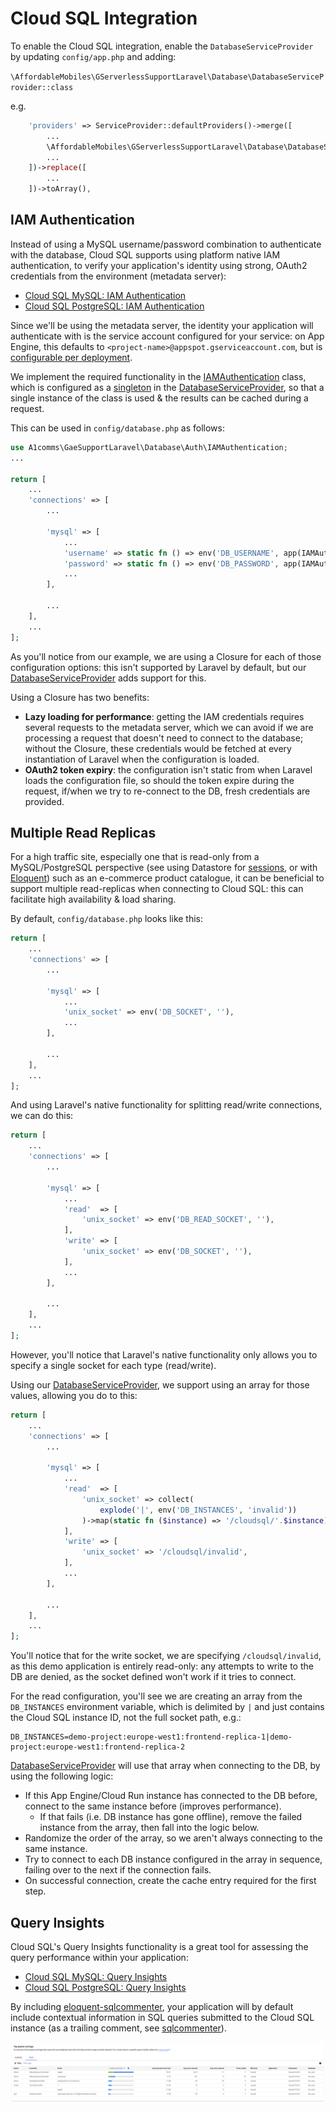# Cloud SQL Integration

To enable the Cloud SQL integration, enable the `DatabaseServiceProvider` by updating `config/app.php` and adding:

`\AffordableMobiles\GServerlessSupportLaravel\Database\DatabaseServiceProvider::class`

e.g.

```php
    'providers' => ServiceProvider::defaultProviders()->merge([
        ...
        \AffordableMobiles\GServerlessSupportLaravel\Database\DatabaseServiceProvider::class,
        ...
    ])->replace([
        ...
    ])->toArray(),
```

## IAM Authentication

Instead of using a MySQL username/password combination to authenticate with the database, Cloud SQL supports using platform native IAM authentication, to verify your application's identity using strong, OAuth2 credentials from the environment (metadata server):

* [Cloud SQL MySQL: IAM Authentication](https://cloud.google.com/sql/docs/mysql/iam-authentication)
* [Cloud SQL PostgreSQL: IAM Authentication](https://cloud.google.com/sql/docs/postgres/iam-authentication)

Since we'll be using the metadata server, the identity your application will authenticate with is the service account configured for your service: on App Engine, this defaults to `<project-name>@appspot.gserviceaccount.com`, but is [configurable per deployment](https://cloud.google.com/appengine/docs/standard/configure-service-accounts#set_a_version-specific_service_account).

We implement the required functionality in the [IAMAuthentication](../src/AffordableMobiles/GServerlessSupportLaravel/Database/Auth/IAMAuthentication.php) class, which is configured as a [singleton](https://laravel.com/docs/11.x/container#binding-a-singleton) in the [DatabaseServiceProvider](../src/AffordableMobiles/GServerlessSupportLaravel/Database/DatabaseServiceProvider.php#29), so that a single instance of the class is used & the results can be cached during a request.

This can be used in `config/database.php` as follows:

```php
use A1comms\GaeSupportLaravel\Database\Auth\IAMAuthentication;
...

return [
    ...
    'connections' => [
        ...

        'mysql' => [
            ...
            'username' => static fn () => env('DB_USERNAME', app(IAMAuthentication::class)->username()),
            'password' => static fn () => env('DB_PASSWORD', app(IAMAuthentication::class)->password()),
            ...
        ],

        ...
    ],
    ...
];
```

As you'll notice from our example, we are using a Closure for each of those configuration options: this isn't supported by Laravel by default, but our [DatabaseServiceProvider](../src/AffordableMobiles/GServerlessSupportLaravel/Database/DatabaseServiceProvider.php) adds support for this.

Using a Closure has two benefits:

* **Lazy loading for performance**: getting the IAM credentials requires several requests to the metadata server, which we can avoid if we are processing a request that doesn't need to connect to the database; without the Closure, these credentials would be fetched at every instantiation of Laravel when the configuration is loaded.
* **OAuth2 token expiry**: the configuration isn't static from when Laravel loads the configuration file, so should the token expire during the request, if/when we try to re-connect to the DB, fresh credentials are provided.

## Multiple Read Replicas

For a high traffic site, especially one that is read-only from a MySQL/PostgreSQL perspective (see using Datastore for [sessions](sessions.md), or with [Eloquent](https://github.com/affordablemobiles/eloquent-datastore)) such as an e-commerce product catalogue, it can be beneficial to support multiple read-replicas when connecting to Cloud SQL: this can facilitate high availability & load sharing.

By default, `config/database.php` looks like this:

```php
return [
    ...
    'connections' => [
        ...

        'mysql' => [
            ...
            'unix_socket' => env('DB_SOCKET', ''),
            ...
        ],

        ...
    ],
    ...
];
```

And using Laravel's native functionality for splitting read/write connections, we can do this:

```php
return [
    ...
    'connections' => [
        ...

        'mysql' => [
            ...
            'read'  => [
                'unix_socket' => env('DB_READ_SOCKET', ''),
            ],
            'write' => [
                'unix_socket' => env('DB_SOCKET', ''),
            ],
            ...
        ],

        ...
    ],
    ...
];
```

However, you'll notice that Laravel's native functionality only allows you to specify a single socket for each type (read/write).

Using our [DatabaseServiceProvider](../src/AffordableMobiles/GServerlessSupportLaravel/Database/DatabaseServiceProvider.php), we support using an array for those values, allowing you do to this:

```php
return [
    ...
    'connections' => [
        ...

        'mysql' => [
            ...
            'read'  => [
                'unix_socket' => collect(
                    explode('|', env('DB_INSTANCES', 'invalid'))
                )->map(static fn ($instance) => '/cloudsql/'.$instance)->toArray(),
            ],
            'write' => [
                'unix_socket' => '/cloudsql/invalid',
            ],
            ...
        ],

        ...
    ],
    ...
];
```

You'll notice that for the write socket, we are specifying `/cloudsql/invalid`, as this demo application is entirely read-only: any attempts to write to the DB are denied, as the socket defined won't work if it tries to connect.

For the read configuration, you'll see we are creating an array from the `DB_INSTANCES` environment variable, which is delimited by `|` and just contains the Cloud SQL instance ID, not the full socket path, e.g.:

```
DB_INSTANCES=demo-project:europe-west1:frontend-replica-1|demo-project:europe-west1:frontend-replica-2
```

[DatabaseServiceProvider](../src/AffordableMobiles/GServerlessSupportLaravel/Database/DatabaseServiceProvider.php) will use that array when connecting to the DB, by using the following logic:

* If this App Engine/Cloud Run instance has connected to the DB before, connect to the same instance before (improves performance).
    * If that fails (i.e. DB instance has gone offline), remove the failed instance from the array, then fall into the logic below.
* Randomize the order of the array, so we aren't always connecting to the same instance.
* Try to connect to each DB instance configured in the array in sequence, failing over to the next if the connection fails.
* On successful connection, create the cache entry required for the first step.

## Query Insights

Cloud SQL's Query Insights functionality is a great tool for assessing the query performance within your application:

* [Cloud SQL MySQL: Query Insights](https://cloud.google.com/sql/docs/mysql/using-query-insights)
* [Cloud SQL PostgreSQL: Query Insights](https://cloud.google.com/sql/docs/postgres/using-query-insights)

By including [eloquent-sqlcommenter](https://github.com/affordablemobiles/eloquent-sqlcommenter), your application will by default include contextual information in SQL queries submitted to the Cloud SQL instance (as a trailing comment, see [sqlcommenter](https://google.github.io/sqlcommenter/)).

![Cloud SQL Query Insights](images/cloud-sql-query-insights.png)